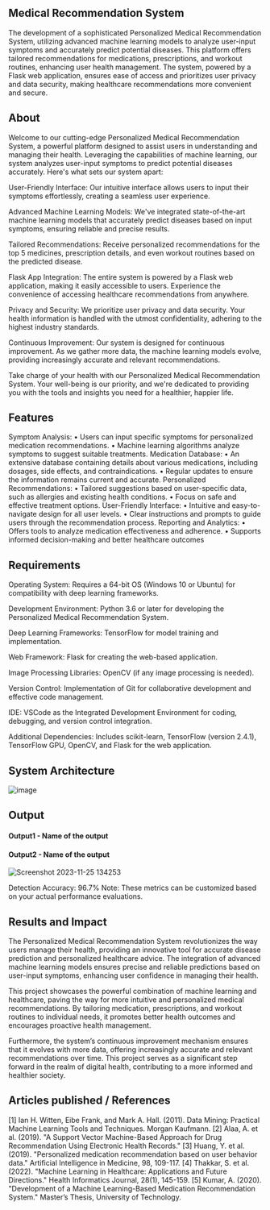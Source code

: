 ## Medical Recommendation System
The development of a sophisticated Personalized Medical Recommendation System, utilizing advanced machine learning models to analyze user-input symptoms and accurately predict potential diseases. This platform offers tailored recommendations for medications, prescriptions, and workout routines, enhancing user health management. The system, powered by a Flask web application, ensures ease of access and prioritizes user privacy and data security, making healthcare recommendations more convenient and secure.

## About
Welcome to our cutting-edge Personalized Medical Recommendation System, a powerful platform designed to assist users in understanding and managing their health. Leveraging the capabilities of machine learning, our system analyzes user-input symptoms to predict potential diseases accurately. Here's what sets our system apart:

User-Friendly Interface: Our intuitive interface allows users to input their symptoms effortlessly, creating a seamless user experience.

Advanced Machine Learning Models: We've integrated state-of-the-art machine learning models that accurately predict diseases based on input symptoms, ensuring reliable and precise results.

Tailored Recommendations: Receive personalized recommendations for the top 5 medicines, prescription details, and even workout routines based on the predicted disease.

Flask App Integration: The entire system is powered by a Flask web application, making it easily accessible to users. Experience the convenience of accessing healthcare recommendations from anywhere.

Privacy and Security: We prioritize user privacy and data security. Your health information is handled with the utmost confidentiality, adhering to the highest industry standards.

Continuous Improvement: Our system is designed for continuous improvement. As we gather more data, the machine learning models evolve, providing increasingly accurate and relevant recommendations.

Take charge of your health with our Personalized Medical Recommendation System. Your well-being is our priority, and we're dedicated to providing you with the tools and insights you need for a healthier, happier life.

## Features
Symptom Analysis:
   • Users can input specific symptoms for personalized medication
     recommendations.
   • Machine learning algorithms analyze symptoms to suggest suitable treatments.
Medication Database:
   • An extensive database containing details about various medications, including
     dosages, side effects, and contraindications.
   • Regular updates to ensure the information remains current and accurate.
Personalized Recommendations:
   • Tailored suggestions based on user-specific data, such as allergies and existing
     health conditions.
   • Focus on safe and effective treatment options.
User-Friendly Interface:
   • Intuitive and easy-to-navigate design for all user levels.
   • Clear instructions and prompts to guide users through the recommendation
    process.
Reporting and Analytics:
   • Offers tools to analyze medication effectiveness and adherence.
   • Supports informed decision-making and better healthcare outcomes

## Requirements
Operating System: Requires a 64-bit OS (Windows 10 or Ubuntu) for compatibility with deep learning frameworks.

Development Environment: Python 3.6 or later for developing the Personalized Medical Recommendation System.

Deep Learning Frameworks: TensorFlow for model training and implementation.

Web Framework: Flask for creating the web-based application.

Image Processing Libraries: OpenCV (if any image processing is needed).

Version Control: Implementation of Git for collaborative development and effective code management.

IDE: VSCode as the Integrated Development Environment for coding, debugging, and version control integration.

Additional Dependencies: Includes scikit-learn, TensorFlow (version 2.4.1), TensorFlow GPU, OpenCV, and Flask for the web application.
## System Architecture
<!--Embed the system architecture diagram as shown below-->

![image](https://github.com/user-attachments/assets/4d8b12e7-a99c-4ef9-8a9a-bcf6d2055f3d)



## Output

<!--Embed the Output picture at respective places as shown below as shown below-->
#### Output1 - Name of the output




#### Output2 - Name of the output
![Screenshot 2023-11-25 134253](https://github.com/<<yourusername>>/Hand-Gesture-Recognition-System/assets/75235455/5e05c981-05ca-4aaa-aea2-d918dcf25cb7)

Detection Accuracy: 96.7%
Note: These metrics can be customized based on your actual performance evaluations.


## Results and Impact
The Personalized Medical Recommendation System revolutionizes the way users manage their health, providing an innovative tool for accurate disease prediction and personalized healthcare advice. The integration of advanced machine learning models ensures precise and reliable predictions based on user-input symptoms, enhancing user confidence in managing their health.

This project showcases the powerful combination of machine learning and healthcare, paving the way for more intuitive and personalized medical recommendations. By tailoring medication, prescriptions, and workout routines to individual needs, it promotes better health outcomes and encourages proactive health management.

Furthermore, the system’s continuous improvement mechanism ensures that it evolves with more data, offering increasingly accurate and relevant recommendations over time. This project serves as a significant step forward in the realm of digital health, contributing to a more informed and healthier society.

## Articles published / References
[1] Ian H. Witten, Eibe Frank, and Mark A. Hall. (2011). Data Mining: Practical Machine Learning Tools and Techniques. Morgan Kaufmann.
[2] Alaa, A. et al. (2019). "A Support Vector Machine-Based Approach for Drug Recommendation Using Electronic Health Records."
[3] Huang, Y. et al. (2019). "Personalized medication recommendation based on user behavior data." Artificial Intelligence in Medicine, 98, 109-117.
[4] Thakkar, S. et al. (2022). "Machine Learning in Healthcare: Applications and Future Directions." Health Informatics Journal, 28(1), 145-159.
[5] Kumar, A. (2020). "Development of a Machine Learning-Based Medication Recommendation System." Master’s Thesis, University of Technology. 





